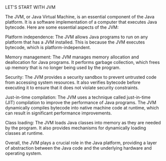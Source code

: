 LET'S START WITH JVM

The JVM, or Java Virtual Machine, is an essential component of the Java platform. It is a software implementation of a computer that executes Java bytecode. Here are some essential aspects of the JVM:

Platform independence: The JVM allows Java programs to run on any platform that has a JVM installed. This is because the JVM executes bytecode, which is platform-independent.

Memory management: The JVM manages memory allocation and deallocation for Java programs. It performs garbage collection, which frees up memory that is no longer being used by the program.

Security: The JVM provides a security sandbox to prevent untrusted code from accessing system resources. It also verifies bytecode before executing it to ensure that it does not violate security constraints.

Just-in-time compilation: The JVM uses a technique called just-in-time (JIT) compilation to improve the performance of Java programs. The JVM dynamically compiles bytecode into native machine code at runtime, which can result in significant performance improvements.

Class loading: The JVM loads Java classes into memory as they are needed by the program. It also provides mechanisms for dynamically loading classes at runtime.

Overall, the JVM plays a crucial role in the Java platform, providing a layer of abstraction between the Java code and the underlying hardware and operating system.
